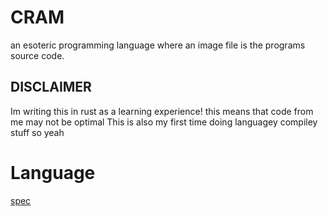 # CRAM
an esoteric programming language where an image file is the programs source code.

## DISCLAIMER
Im writing this in rust as a learning experience! this means that code from me may not be optimal
This is also my first time doing languagey compiley stuff so yeah

# Language
[spec](spec.md)
